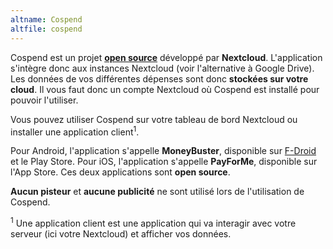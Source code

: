 ```yaml
---
altname: Cospend
altfile: cospend
---
```


Cospend est un projet [**open source**](https://github.com/eneiluj/cospend-nc) développé par **Nextcloud**. L'application s'intègre donc aux instances Nextcloud (voir l'alternative à Google Drive). Les données de vos différentes dépenses sont donc **stockées sur votre cloud**. Il vous faut donc un compte Nextcloud où Cospend est installé pour pouvoir l'utiliser.

Vous pouvez utiliser Cospend sur votre tableau de bord Nextcloud ou installer une application client<sup>1</sup>.

Pour Android, l'application s'appelle **MoneyBuster**, disponible sur [F-Droid](https://f-droid.org/packages/net.eneiluj.moneybuster/) et le Play Store. Pour iOS, l'application s'appelle **PayForMe**, disponible sur l'App Store. Ces deux applications sont **open source**.

**Aucun pisteur** et **aucune publicité** ne sont utilisé lors de l'utilisation de Cospend.

<sup>1</sup> Une application client est une application qui va interagir avec votre serveur (ici votre Nextcloud) et afficher vos données.
